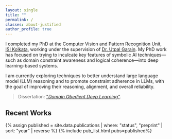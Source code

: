 ```yaml
---
layout: single
title: ""
permalink: /
classes: about-justified
author_profile: true
---
```

I completed my PhD at the Computer Vision and Pattern Recognition Unit,
[ISI Kolkata](https://www.isical.ac.in), working under the supervision of
[Dr. Utpal Garain](https://www.isical.ac.in/~utpal/). My PhD work has focused on
trying to inculcate key features of symbolic AI techniques&mdash;such as domain
constraint awareness and logical coherence&mdash;into deep learning-based systems.

I am currently exploring techniques to better understand large language model
(LLM) reasoning and to promote constraint adherence in LLMs, with the goal of
improving their reasoning, alignment, and overall reliability.

> Dissertation: ["_Domain Obedient Deep Learning_"](/assets/pdf/dissertation.pdf).

## Recent Works

{% assign published = site.data.publications | where: "status", "preprint" | sort: "year" | reverse %}
{% include pub_list.html pubs=published%}

